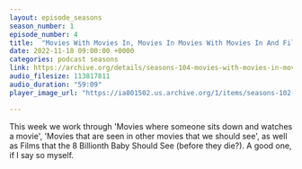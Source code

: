 ```yaml
---
layout: episode_seasons
season_number: 1
episode_number: 4
title:  "Movies With Movies In, Movies In Movies With Movies In And Films That The 8,000,000,000th Baby Should See"
date: 2022-11-18 09:00:00 +0000
categories: podcast seasons
link: https://archive.org/details/seasons-104-movies-with-movies-in-movies-in-movies-with-movies-in-and-films-that#:~:text=VBR%20MP3,download
audio_filesize: 113817811
audio_duration: "59:09"
player_image_url: "https://ia801502.us.archive.org/1/items/seasons-102-frank-sinatra-songs-and-woman-as-weapons/2000x2000_Seasons_Podcast_Art.jpg"

---
```

This week we work through 'Movies where someone sits down and watches a movie', 'Movies that are seen in other movies that we should see', as well as Films that the 8 Billionth Baby Should See (before they die?). A good one, if I say so myself.

